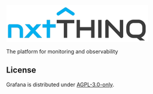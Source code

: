 ![Dashboard](docs/logo-horizontal.png)

The platform for monitoring and observability

## License

Grafana is distributed under [AGPL-3.0-only](LICENSE).
